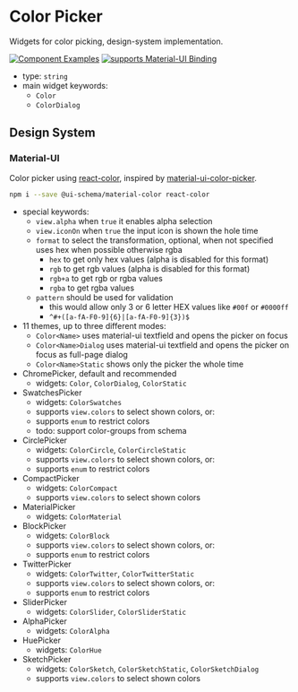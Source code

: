 # Color Picker

Widgets for color picking, design-system implementation.

[![Component Examples](https://img.shields.io/badge/Examples-green?labelColor=1d3d39&color=1a6754&logoColor=ffffff&style=flat-square&logo=plex)](#demo-ui-generator) [![supports Material-UI Binding](https://img.shields.io/badge/Material-green?labelColor=1a237e&color=0d47a1&logoColor=ffffff&style=flat-square&logo=mui)](#material-ui)

- type: `string`
- main widget keywords:
    - `Color`
    - `ColorDialog`

## Design System

### Material-UI

Color picker using [react-color](https://casesandberg.github.io/react-color), inspired by [material-ui-color-picker](https://github.com/LoicMahieu/material-ui-color-picker/).

```bash
npm i --save @ui-schema/material-color react-color
```

- special keywords:
    - `view.alpha` when `true` it enables alpha selection
    - `view.iconOn` when `true` the input icon is shown the hole time
    - `format` to select the transformation, optional, when not specified uses hex when possible otherwise rgba
        - `hex` to get only hex values (alpha is disabled for this format)
        - `rgb` to get rgb values (alpha is disabled for this format)
        - `rgb+a` to get rgb or rgba values
        - `rgba` to get rgba values
    - `pattern` should be used for validation
        - this would allow only 3 or 6 letter HEX values like `#00f` or `#0000ff`
        - `^#+([a-fA-F0-9]{6}|[a-fA-F0-9]{3})$`
- 11 themes, up to three different modes:
    - `Color<Name>` uses material-ui textfield and opens the picker on focus
    - `Color<Name>Dialog` uses material-ui textfield and opens the picker on focus as full-page dialog
    - `Color<Name>Static` shows only the picker the whole time
- ChromePicker, default and recommended
    - widgets: `Color`, `ColorDialog`, `ColorStatic`
- SwatchesPicker
    - widgets: `ColorSwatches`
    - supports `view.colors` to select shown colors, or:
    - supports `enum` to restrict colors
    - todo: support color-groups from schema
- CirclePicker
    - widgets: `ColorCircle`, `ColorCircleStatic`
    - supports `view.colors` to select shown colors, or:
    - supports `enum` to restrict colors
- CompactPicker
    - widgets: `ColorCompact`
    - supports `view.colors` to select shown colors
- MaterialPicker
    - widgets: `ColorMaterial`
- BlockPicker
    - widgets: `ColorBlock`
    - supports `view.colors` to select shown colors, or:
    - supports `enum` to restrict colors
- TwitterPicker
    - widgets: `ColorTwitter`, `ColorTwitterStatic`
    - supports `view.colors` to select shown colors, or:
    - supports `enum` to restrict colors
- SliderPicker
    - widgets: `ColorSlider`, `ColorSliderStatic`
- AlphaPicker
    - widgets: `ColorAlpha`
- HuePicker
    - widgets: `ColorHue`
- SketchPicker
    - widgets: `ColorSketch`, `ColorSketchStatic`, `ColorSketchDialog`
    - supports `view.colors` to select shown colors
